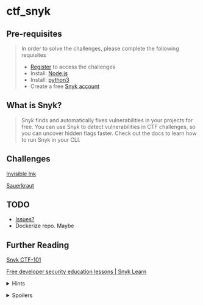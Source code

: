 # ctf_snyk

## Pre-requisites
> In order to solve the challenges, please complete the following requisites
> * [Register](https://101.ctf-snyk.io/register) to access the challenges
> * Install: [Node.js](https://nodejs.org/en/download/)
> * Install: [python3](https://www.python.org/downloads/)
> * Create a free [Snyk account](https://snyk.co/ctf101portal)

## What is Snyk?
> Snyk finds and automatically fixes vulnerabilities in your projects for free. You can use Snyk to detect vulnerabilities in CTF challenges, so you can uncover hidden flags faster. Check out the docs to learn how to run Snyk in your CLI.

## Challenges
[Invisible Ink](http://invisible-ink.c.ctf-snyk.io/)

[Sauerkraut](http://sauerkraut.c.ctf-snyk.io/)

## TODO
* [Issues?](https://github.com/pythoninthegrass/ctf_snyk/issues)
* Dockerize repo. Maybe

## Further Reading
[Snyk CTF-101](https://101.ctf-snyk.io/prerequisites)

[Free developer security education lessons | Snyk Learn](https://learn.snyk.io/lessons/)

<p>
<details>
<summary>Hints</summary>

[What is prototype pollution? | Tutorial & examples | Snyk Learn](https://learn.snyk.io/lessons/prototype-pollution/javascript/)

[Exploiting Python pickles - David Hamann](https://davidhamann.de/2020/04/05/exploiting-python-pickle/)

</details>
</p>

<p>
<details>
<summary>Spoilers</summary>

[SnykCon CTF - "Invisible Ink" Prototype Pollution - YouTube](https://www.youtube.com/watch?v=ycbRA_Ipq1U)

[SnykCon CTF - Sauerkraut - Python Pickle Vulnerabilities - YouTube](https://www.youtube.com/watch?v=snVokteaKG8)

[SynthWave '84 - Visual Studio Marketplace](https://marketplace.visualstudio.com/items?itemName=RobbOwen.synthwave-vscode)

</details>
</p>

